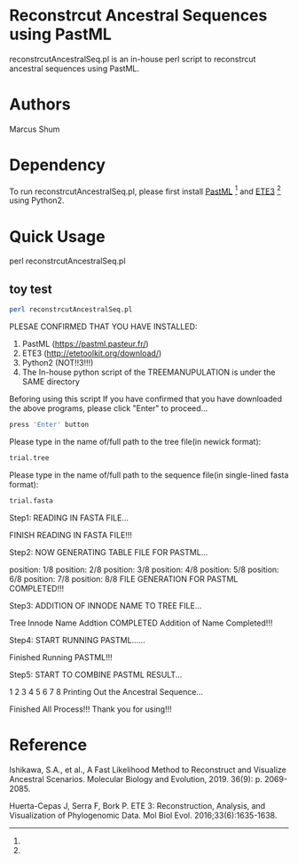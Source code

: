 # Reconstrcut Ancestral Sequences using PastML

reconstrcutAncestralSeq.pl is an in-house perl script to reconstrcut ancestral sequences using PastML.

# Authors

Marcus Shum

# Dependency

To run reconstrcutAncestralSeq.pl, please first install [PastML](https://github.com/evolbioinfo/pastml) [^1] and [ETE3](http://etetoolkit.org/new_download/) [^2]
using Python2.

# Quick Usage

perl reconstrcutAncestralSeq.pl

## toy test

```bash
perl reconstrcutAncestralSeq.pl
```
PLESAE CONFIRMED THAT YOU HAVE INSTALLED:
1. PastML (https://pastml.pasteur.fr/)
2. ETE3 (http://etetoolkit.org/download/)
3. Python2 (NOT!!3!!!)
4. The In-house python script of the TREEMANUPULATION is under the SAME directory

Beforing using this script
If you have confirmed that you have downloaded the above programs, please click "Enter" to proceed...
```bash
press 'Enter' button
```
Please type in the name of/full path to the tree file(in newick format):
```bash
trial.tree
```
Please type in the name of/full path to the sequence file(in single-lined fasta format):
```bash
trial.fasta
```
Step1: READING IN FASTA FILE...

FINISH READING IN FASTA FILE!!!

Step2: NOW GENERATING TABLE FILE FOR PASTML...

position: 1/8
position: 2/8
position: 3/8
position: 4/8
position: 5/8
position: 6/8
position: 7/8
position: 8/8
FILE GENERATION FOR PASTML COMPLETED!!!

Step3: ADDITION OF INNODE NAME TO TREE FILE...


Tree Innode Name Addtion COMPLETED
Addition of Name Completed!!!

Step4: START RUNNING PASTML......

Finished Running PASTML!!!

Step5: START TO COMBINE PASTML RESULT...

1
2
3
4
5
6
7
8
Printing Out the Ancestral Sequence...

Finished All Process!!! Thank you for using!!!

# Reference
[^1]:
Ishikawa, S.A., et al., A Fast Likelihood Method to Reconstruct and Visualize Ancestral Scenarios. Molecular Biology and Evolution, 2019. 36(9): p. 2069-2085.
[^2]:
Huerta-Cepas J, Serra F, Bork P. ETE 3: Reconstruction, Analysis, and Visualization of Phylogenomic Data. Mol Biol Evol. 2016;33(6):1635-1638. 